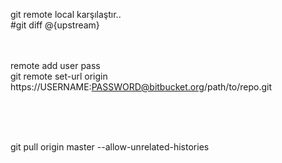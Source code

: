 git remote local karşılaştır..<br />
#git diff @{upstream}
<br />

<br /><br />
remote add user pass<br />
git remote set-url origin https://USERNAME:PASSWORD@bitbucket.org/path/to/repo.git<br /><br />

<br /><br />

git pull origin master --allow-unrelated-histories
